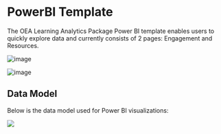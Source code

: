 # PowerBI Template

The OEA Learning Analytics Package Power BI template enables users to quickly explore data and currently consists of 2 pages: Engagement and Resources.

![image](https://github.com/microsoft/OpenEduAnalytics/blob/main/packages/package_catalog/Learning_Analytics/docs/images/Learning_Analytics_PBI_Engagement.png)


![image](https://github.com/microsoft/OpenEduAnalytics/blob/main/packages/package_catalog/Learning_Analytics/docs/images/Learning_Analytics_PBI_Resources.png)


## Data Model
Below is the data model used for Power BI visualizations:

![](https://github.com/microsoft/OpenEduAnalytics/blob/main/packages/package_catalog/Learning_Analytics/docs/images/Learning_Analytics_PBI_Data_Model.png)

